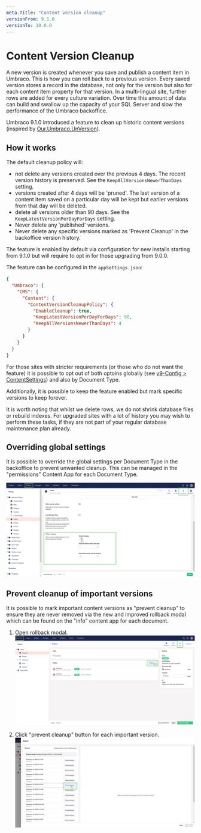 ```yaml
---
meta.Title: "Content version cleanup"
versionFrom: 9.1.0
versionTo: 10.0.0
---
```


# Content Version Cleanup

A new version is created whenever you save and publish a content item in Umbraco. This is how you can roll back to a previous version. Every saved version stores a record in the database, not only for the version but also for each content item property for that version. In a multi-lingual site, further rows are added for every culture variation. Over time this amount of data can build and swallow up the capacity of your SQL Server and slow the performance of the Umbraco backoffice.

Umbraco 9.1.0 introduced a feature to clean up historic content versions (inspired by [Our.Umbraco.UnVersion](https://our.umbraco.com/packages/website-utilities/unversion/)).

## How it works

The default cleanup policy will:
 - not delete any versions created over the previous 4 days. The recent version history is preserved. See the `KeepAllVersionsNewerThanDays` setting.
 - versions created after 4 days will be 'pruned'. The last version of a content item saved on a particular day will be kept but earlier versions from that day will be deleted.
 - delete all versions older than 90 days. See the `KeepLatestVersionPerDayForDays` setting.
 - Never delete any 'published' versions.
 - Never delete any specific versions marked as 'Prevent Cleanup' in the backoffice version history.

The feature is enabled by default via configuration for new installs starting from 9.1.0 but will require to opt in for 
those upgrading from 9.0.0.

The feature can be configured in the `appSettings.json`:

```json
{
  "Umbraco": {
    "CMS": {
      "Content": {
        "ContentVersionCleanupPolicy": {
          "EnableCleanup": true,
          "KeepLatestVersionPerDayForDays": 90,
          "KeepAllVersionsNewerThanDays": 4
        }
      }
    }
  }
}
```

For those sites with stricter requirements (or those who do not want the feature) it is possible to opt out of both optoins globally 
(see [v9-Config > ContentSettings](/documentation/Reference/v9-Config/ContentSettings/index.md#contentversioncleanuppolicy)) and also by Document Type.

Additionally, it is possible to keep the feature enabled but mark specific versions to keep forever.

It is worth noting that whilst we delete rows, we do not shrink database files or rebuild indexes. For upgraded sites with a lot
of history you may wish to perform these tasks, if they are not part of your regular database maintenance plan already.

## Overriding global settings

It is possible to override the global settings per Document Type in the backoffice to prevent unwanted cleanup. This can be managed in the "permissions"
Content App for each Document Type.

![Content Version Cleanup - document type overrides](images/per-doctype-override.png)

## Prevent cleanup of important versions

It is possible to mark important content versions as "prevent cleanup" to ensure they are never removed via the new and improved 
rollback modal which can be found on the "info" content app for each document.

1. Open rollback modal.
![Content Version Cleanup - prevent cleanup part 1](images/prevent-cleanup-part-1.png)

1. Click "prevent cleanup" button for each important version.
![Content Version Cleanup - prevent cleanup part 2](images/prevent-cleanup-part-2.png)
